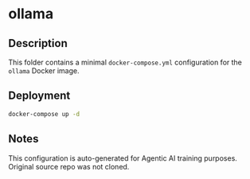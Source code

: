 # ollama

## Description
This folder contains a minimal `docker-compose.yml` configuration for the `ollama` Docker image.

## Deployment
```bash
docker-compose up -d
```

## Notes
This configuration is auto-generated for Agentic AI training purposes. Original source repo was not cloned.
